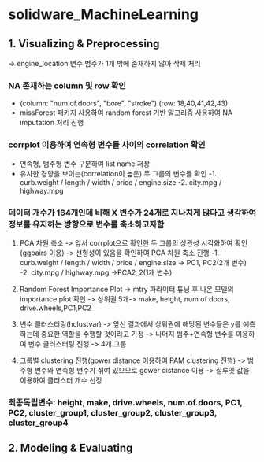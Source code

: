 # solidware_MachineLearning

## 1. Visualizing & Preprocessing

 -> engine_location 변수 범주가 1개 밖에 존재하지 않아 삭제 처리

### NA 존재하는 column 및 row 확인
  - (column: "num.of.doors", "bore", "stroke") (row: 18,40,41,42,43)
  - missForest 패키지 사용하여 random forest 기반 알고리즘 사용하여 NA imputation 처리 진행
  
### corrplot 이용하여 연속형 변수들 사이의 correlation 확인
  - 연속형, 범주형 변수 구분하여 list name 저장
  - 유사한 경향을 보이는(correlation이 높은) 두 그룹의 변수들 확인
    -1. curb.weight / length / width / price / engine.size
    -2. city.mpg / highway.mpg
  
  
### 데이터 개수가 164개인데 비해 X 변수가 24개로 지나치게 많다고 생각하여 정보를 유지하는 방향으로 변수를 축소하고자함
 
  1. PCA 차원 축소
  -> 앞서 corrplot으로 확인한 두 그룹의 상관성 시각화하여 확인 (ggpairs 이용)
  -> 선형성이 있음을 확인하여 PCA 차원 축소 진행
    -1. curb.weight / length / width / price / engine.size -> PC1, PC2(2개 변수)
    -2. city.mpg / highway.mpg ->PCA2_2(1개 변수)
    
  2. Random Forest Importance Plot
   -> mtry 파라미터 튜닝 후 나온 모델의 importance plot 확인
   -> 상위권 5개-> make, height, num of doors, drive.wheels,PC1,PC2 
   
  3. 변수 클러스터링(hclustvar)
   -> 앞선 결과에서 상위권에 해당된 변수들은 y를 예측하는데 중요한 역할을 수행할 것이라고 가정
   -> 나머지 범주+연속형 변수를 이용하여 변수 클러스터링 진행
   -> 4개 그룹
   
  4. 그룹별 clustering 진행(gower distance 이용하여 PAM clustering 진행)
   -> 범주형 변수와 연속형 변수가 섞여 있으므로 gower distance 이용
   -> 실루엣 값을 이용하여 클러스터 개수 선정
   
  ### 최종독립변수: height, make, drive.wheels, num.of.doors, PC1, PC2, cluster_group1, cluster_group2, cluster_group3, cluster_group4
  
 
 
## 2. Modeling & Evaluating
